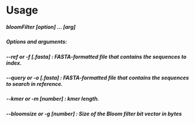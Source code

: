 # Usage

##### bloomFilter [option] ... [arg]
#####        Options and arguments:
#####        --ref        or -f  [<filename>.fasta]  : FASTA-formatted file that contains the sequences to index.
#####        --query      or -o  [<filename>.fasta]  : FASTA-formatted file that contains the sequences to search in reference.
#####        --kmer       or -m  [number]            : kmer length.
#####        --bloomsize  or -g  [number]            : Size of the Bloom filter bit vector in bytes
